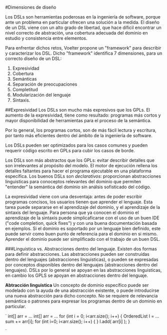 #Dimensiones de diseño

Los DSLs son herramientas poderosas en la ingeniería de software, porque ante un problema en particular ofrecen una solución a la medida. El diseño de un DSL viene con un alto grado de libertad, que hace díficil encontrar un nivel correcto de abstración, una cobertura adecuada del dominio en estudio y consistencia entre elementos.

Para enfrentar dichos retos, Voelter propone un "framework" para describir y caracterizar los DSL. Dicho "framework" identifica 7 dimensiones, para un correcto diseño de un DSL:

1. Expresividad
2. Cobertura
3. Semánticas
4. Separación de preocupaciones
5. Completitud
6. Modularización del lenguaje
7. Sintaxis.

##Expresividad
Los DSLs son mucho más expresivos que los GPLs. El aumento de la expresividad, tiene como resultado: programas más cortos y mayor disponibilidad de herramientas para el proceso de la semántica.

Por lo general, los programas cortos, son de más fácil lectura y escritura, por tanto más eficientes dentro del ámbito de la ingeniería de software. 

Los DSLs pueden ser optimizados para los casos comunes y pueden requerir código escrito en GPLs para cubir los casos de borde.

Los DSLs son más abstractos que los GPLs: evitar describir detalles que son irrelevantes al propósito del modelo. El motor de ejecución rellena los detalles faltantes para hacer el programa ejecutable en una plataforma específica. Los buenos DSLs son *declarativos*: proporcionan abstracciones linguisticas para conoceptos relevantes del dominio que permiten "entender" la semántica del dominio sin análsis sofisticado del código.

La expresividad viene con una desventaja: antes de poder escribir programas concisos, los usuarios tienen que aprender el lenguaje. Esta tarea puede separarse en el aprendizaje del dominio, y el aprendizaje de la sintaxis del lenguaje.  Para persona que ya conocen el dominio el aprendizaje de la sintaxis puede simplicaficarse con el uso de un buen IDE ("code completion, quick fixes") y con una buena documentación basada en ejemplos. Si el dominio es soportado por un lenguaje bien definido, este puede servir como buen punto de referencia para el dominio en si mismo. Aprender el dominio puede ser simplificado con el trabajo de un buen DSL.

###Linguistica vs. Abstracciones dentro del lenguaje.
Existen dos formas para definir abstracciones. Las abstracciones pueden ser construídas dentro del lenguajes (abstracciones linguisticas), o pueden se expresadas por conceptos disponibles dentro del lenguajes (abstracciones dentro del lenguajes). DSLs por lo general se apoyan en las abstracciones linguisticas, en cambio los GPLS se apoyan en abstracciones dentro del lenguaje.

**Abtracción linguistica** Un concepto de dominio específico puede ser modelado con la ayuda de una abstracción existente, o puede introducirse una nueva abstracción para dicho concepto. No se requiere de relevancia semántica o patrones para expresar los programas dentro de un dominio en particular.

`
    int[] arr = ...                                             int[] arr = ...
	for (int i = 0; i<arr.size(); i++) {               OrderedList<int> l = ...
	  sum += arr[i];                                        for (int i=0; i<arr.size(); i++) {
	}                                                                 l.add( arr[i] );
	                                                                }

`
